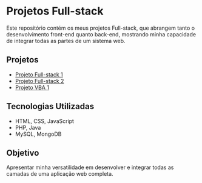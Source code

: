 # Projetos Full-stack

Este repositório contém os meus projetos Full-stack, que abrangem tanto o desenvolvimento front-end quanto back-end, mostrando minha capacidade de integrar todas as partes de um sistema web.

## Projetos
- [Projeto Full-stack 1](https://github.com/felixfreitasjr/projeto-fullstack1)
- [Projeto Full-stack 2](https://github.com/felixfreitasjr/projeto-fullstack2)
- [Projeto VBA 1](https://github.com/felixfreitasjr/projeto-vba1)

## Tecnologias Utilizadas
- HTML, CSS, JavaScript
- PHP, Java
- MySQL, MongoDB

## Objetivo
Apresentar minha versatilidade em desenvolver e integrar todas as camadas de uma aplicação web completa.
